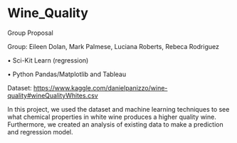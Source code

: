 # Wine_Quality

Group Proposal

Group: Eileen Dolan, Mark Palmese, Luciana Roberts, Rebeca Rodriguez



•	Sci-Kit Learn (regression) 

•	Python Pandas/Matplotlib and Tableau

Dataset: https://www.kaggle.com/danielpanizzo/wine-quality#wineQualityWhites.csv



In this project, we used the dataset and machine learning techniques to see what chemical properties in white wine produces a higher quality wine. Furthermore, we created an analysis of existing data to make a prediction and regression model. 
